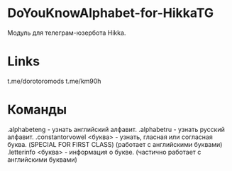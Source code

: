 # DoYouKnowAlphabet-for-HikkaTG
Модуль для телеграм-юзербота Hikka.

# Links
t.me/dorotoromods
t.me/km90h

# Команды
.alphabeteng - узнать английский алфавит.
.alphabetru - узнать русский алфавит.
.constantorvowel <буква> - узнать, гласная или согласная буква. (SPECIAL FOR FIRST CLASS) (работает с английскими буквами)
.letterinfo <буква> - информация о букве. (частично работает с английскими буквами)
